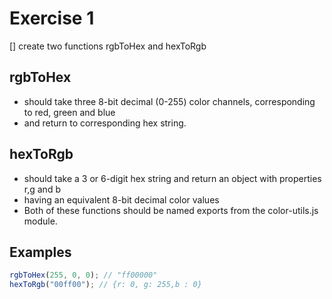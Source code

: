 # Exercise 1

[] create two functions rgbToHex and hexToRgb

## rgbToHex

- should take three 8-bit decimal (0-255) color channels, corresponding to red, green and blue
- and return to corresponding hex string.

## hexToRgb

- should take a 3 or 6-digit hex string and return an object with properties r,g and b
- having an equivalent 8-bit decimal color values
- Both of these functions should be named exports from the color-utils.js module.

## Examples

```js
rgbToHex(255, 0, 0); // "ff00000"
hexToRgb("00ff00"); // {r: 0, g: 255,b : 0}
```

